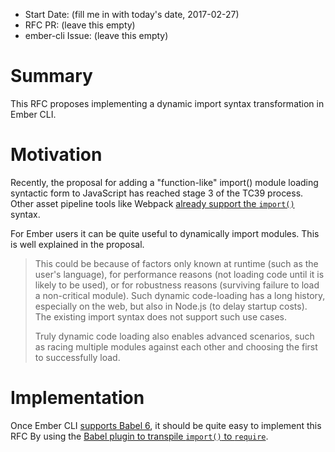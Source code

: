 - Start Date: (fill me in with today's date, 2017-02-27)
- RFC PR: (leave this empty)
- ember-cli Issue: (leave this empty)

# Summary

This RFC proposes implementing a dynamic import syntax transformation in Ember CLI.

# Motivation

Recently, the proposal for adding a "function-like" import() module loading syntactic form to JavaScript has
reached stage 3 of the TC39 process. Other asset pipeline tools like
Webpack [already support the `import()`](https://github.com/airbnb/babel-plugin-dynamic-import-webpack) syntax.

For Ember users it can be quite useful to dynamically import modules. This is well explained in the proposal.

> This could be because of factors only known at runtime (such as the user's language), for performance reasons
(not loading code until it is likely to be used), or for robustness reasons (surviving failure to load a non-critical
module). Such dynamic code-loading has a long history, especially on the web, but also in Node.js (to delay startup
costs). The existing import syntax does not support such use cases.
>
>Truly dynamic code loading also enables advanced scenarios, such as racing multiple modules against each other and choosing the first to successfully load.

# Implementation

Once Ember CLI [supports Babel 6](https://github.com/ember-cli/ember-cli/issues/5015), it should be quite easy to
implement this RFC By using the [Babel plugin to transpile `import()` to `require`](https://github.com/genkgo/babel-plugin-dynamic-import-amd).
